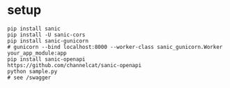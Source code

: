 # setup

    pip install sanic
    pip install -U sanic-cors
    pip install sanic-gunicorn
    # gunicorn --bind localhost:8000 --worker-class sanic_gunicorn.Worker your_app_module:app
    pip install sanic-openapi
    https://github.com/channelcat/sanic-openapi
    python sample.py
    # see /swagger
